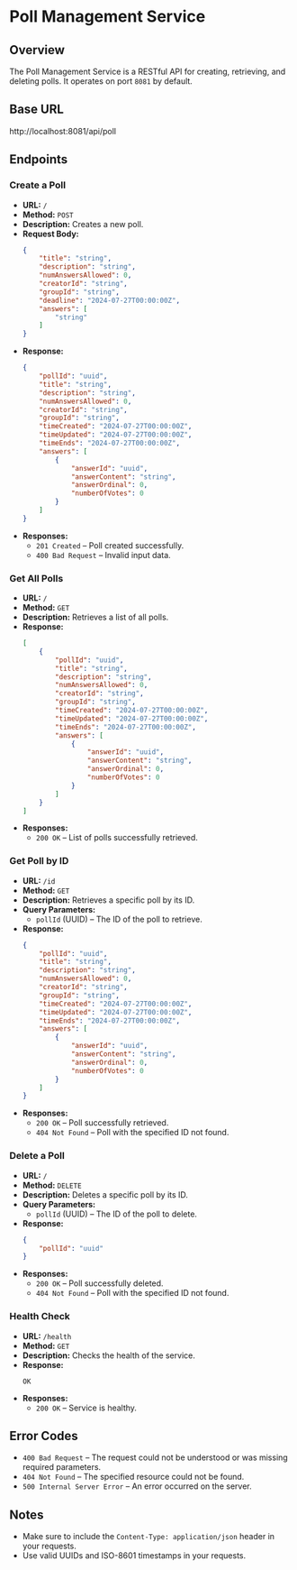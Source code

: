 # Poll Management Service

## Overview

The Poll Management Service is a RESTful API for creating, retrieving, and deleting polls. It operates on port `8081` by default.

## Base URL

http://localhost:8081/api/poll

## Endpoints

### Create a Poll

- **URL:** `/`
- **Method:** `POST`
- **Description:** Creates a new poll.
- **Request Body:**
    ```json
    {
        "title": "string",
        "description": "string",
        "numAnswersAllowed": 0,
        "creatorId": "string",
        "groupId": "string",
        "deadline": "2024-07-27T00:00:00Z",
        "answers": [
            "string"
        ]
    }
    ```
- **Response:**
    ```json
    {
        "pollId": "uuid",
        "title": "string",
        "description": "string",
        "numAnswersAllowed": 0,
        "creatorId": "string",
        "groupId": "string",
        "timeCreated": "2024-07-27T00:00:00Z",
        "timeUpdated": "2024-07-27T00:00:00Z",
        "timeEnds": "2024-07-27T00:00:00Z",
        "answers": [
            {
                "answerId": "uuid",
                "answerContent": "string",
                "answerOrdinal": 0,
                "numberOfVotes": 0
            }
        ]
    }
    ```
- **Responses:**
    - `201 Created` – Poll created successfully.
    - `400 Bad Request` – Invalid input data.

### Get All Polls

- **URL:** `/`
- **Method:** `GET`
- **Description:** Retrieves a list of all polls.
- **Response:**
    ```json
    [
        {
            "pollId": "uuid",
            "title": "string",
            "description": "string",
            "numAnswersAllowed": 0,
            "creatorId": "string",
            "groupId": "string",
            "timeCreated": "2024-07-27T00:00:00Z",
            "timeUpdated": "2024-07-27T00:00:00Z",
            "timeEnds": "2024-07-27T00:00:00Z",
            "answers": [
                {
                    "answerId": "uuid",
                    "answerContent": "string",
                    "answerOrdinal": 0,
                    "numberOfVotes": 0
                }
            ]
        }
    ]
    ```
- **Responses:**
    - `200 OK` – List of polls successfully retrieved.

### Get Poll by ID

- **URL:** `/id`
- **Method:** `GET`
- **Description:** Retrieves a specific poll by its ID.
- **Query Parameters:**
    - `pollId` (UUID) – The ID of the poll to retrieve.
- **Response:**
    ```json
    {
        "pollId": "uuid",
        "title": "string",
        "description": "string",
        "numAnswersAllowed": 0,
        "creatorId": "string",
        "groupId": "string",
        "timeCreated": "2024-07-27T00:00:00Z",
        "timeUpdated": "2024-07-27T00:00:00Z",
        "timeEnds": "2024-07-27T00:00:00Z",
        "answers": [
            {
                "answerId": "uuid",
                "answerContent": "string",
                "answerOrdinal": 0,
                "numberOfVotes": 0
            }
        ]
    }
    ```
- **Responses:**
    - `200 OK` – Poll successfully retrieved.
    - `404 Not Found` – Poll with the specified ID not found.

### Delete a Poll

- **URL:** `/`
- **Method:** `DELETE`
- **Description:** Deletes a specific poll by its ID.
- **Query Parameters:**
    - `pollId` (UUID) – The ID of the poll to delete.
- **Response:**
    ```json
    {
        "pollId": "uuid"
    }
    ```
- **Responses:**
    - `200 OK` – Poll successfully deleted.
    - `404 Not Found` – Poll with the specified ID not found.

### Health Check

- **URL:** `/health`
- **Method:** `GET`
- **Description:** Checks the health of the service.
- **Response:**
    ```text
    OK
    ```
- **Responses:**
    - `200 OK` – Service is healthy.

## Error Codes

- `400 Bad Request` – The request could not be understood or was missing required parameters.
- `404 Not Found` – The specified resource could not be found.
- `500 Internal Server Error` – An error occurred on the server.

## Notes

- Make sure to include the `Content-Type: application/json` header in your requests.
- Use valid UUIDs and ISO-8601 timestamps in your requests.